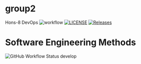 # group2
Hons-8 DevOps
![workflow](https://github.com/Chris-nyan/group2/actions/workflows/main.yml/badge.svg)
[![LICENSE](https://img.shields.io/github/license/Chris-nyan/sem.svg?style=flat-square)](https://github.com/Chris-nyan/sem/blob/master/LICENSE)
[![Releases](https://img.shields.io/github/release/Chris-nyan/sem/all.svg?style=flat-square)](https://github.com/Chris-nyan/sem/releases)
# Software Engineering Methods
![GitHub Workflow Status develop](https://img.shields.io/github/actions/workflow/status/Chris-nyan/group2/main.yml?branch=develop)